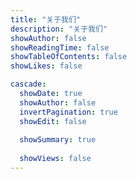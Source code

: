 ```yaml
---
title: "关于我们"
description: "关于我们"
showAuthor: false
showReadingTime: false
showTableOfContents: false
showLikes: false

cascade:
  showDate: true
  showAuthor: false
  invertPagination: true
  showEdit: false
  
  showSummary: true
  
  showViews: false
---
```



